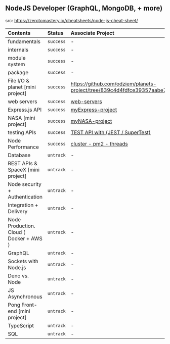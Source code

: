 ## NodeJS Developer (GraphQL, MongoDB, + more)
src: https://zerotomastery.io/cheatsheets/node-js-cheat-sheet/

| **Contents** | **Status** | **Associate Project** |
| :----------- | :--------- | :-------------------- |
| fundamentals | `success`| - |
| internals | `success` | - |
| module system | `success` | - |
| package | `success` | - |
| File I/O & planet [mini project] | `success` | https://github.com/odziem/planets-project/tree/839c4d4fdfce39357aabe704ba8d879618d4f94d |
| web servers | `success` | [web-servers](https://github.com/fi4n-cozydev/NodeJS/tree/main/06-web-servers) |
| Express.js API | `success`| [myExpress-project](https://github.com/fi4n-cozydev/NodeJS/tree/7693e8b493ed124dfaef3e6e25cdc648632370c5/07-Express/myExpress-project) |
| NASA [mini project] | `success`| [myNASA-project](https://github.com/fi4n-cozydev/NodeJS/tree/main/08-NASA-project/myNASA-project) |
| testing APIs | `success`| [TEST API with (JEST / SuperTest)](https://github.com/fi4n-cozydev/NodeJS/blob/main/08-NASA-project/myNASA-project/server/src/routes/launches/launches.test.js) |
| Node Performance | `success`| [cluster - pm2 - threads](https://github.com/fi4n-cozydev/NodeJS/tree/main/09-node-performance) |
| Database | `untrack`| - |
| REST APIs & SpaceX [mini project] | `untrack`| - |
| Node security + Authentication | `untrack`| - |
| Integration + Delivery | `untrack`| - |
| Node Production. Cloud ( Docker + AWS ) | `untrack`| - |
| GraphQL | `untrack`| - |
| Sockets with Node.js | `untrack`| - |
| Deno vs. Node | `untrack`| - |
| JS Asynchronous | `untrack`| - |
| Pong Front-end [mini project] | `untrack`| - |
| TypeScript | `untrack`| - |
| SQL | `untrack`| - |
